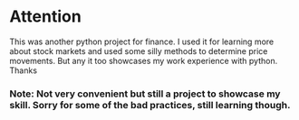 # Attention
This was another python project for finance. I used it for learning more about stock markets and used some silly methods to determine price movements. But any it too showcases my work experience with python.
Thanks
### Note: Not very convenient but still a project to showcase my skill. Sorry for some of the bad practices, still learning though.
